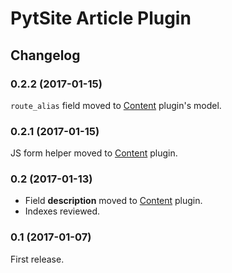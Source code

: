 # PytSite Article Plugin

## Changelog


### 0.2.2 (2017-01-15)
`route_alias` field moved to [Content](https://github.com/pytsite/plugin-content) plugin's model.


### 0.2.1 (2017-01-15)
JS form helper moved to [Content](https://github.com/pytsite/plugin-content) plugin.


### 0.2 (2017-01-13)
- Field **description** moved to [Content](https://github.com/pytsite/plugin-content) plugin.
- Indexes reviewed.


### 0.1 (2017-01-07)
First release.
